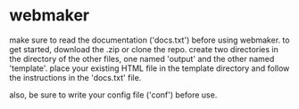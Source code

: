 # webmaker
make sure to read the documentation ('docs.txt') before using webmaker.
to get started, download the .zip or clone the repo. create two directories in the directory of the other files, one named 'output' and the other named 'template'. place your existing HTML file in the template directory and follow the instructions in the 'docs.txt' file.

also, be sure to write your config file ('conf') before use. 
